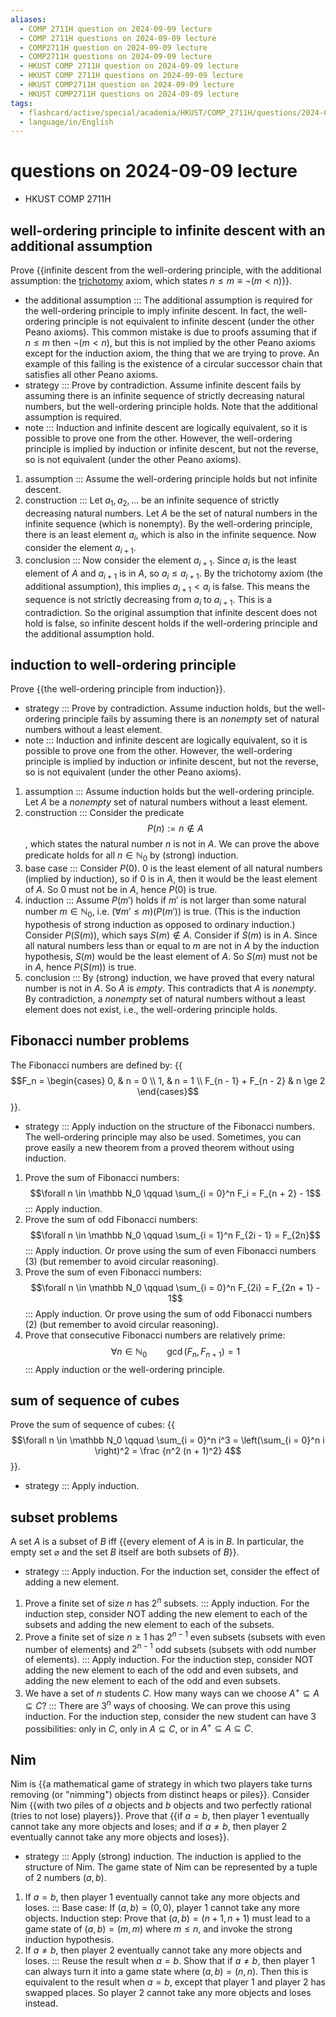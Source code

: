 ```yaml
---
aliases:
  - COMP 2711H question on 2024-09-09 lecture
  - COMP 2711H questions on 2024-09-09 lecture
  - COMP2711H question on 2024-09-09 lecture
  - COMP2711H questions on 2024-09-09 lecture
  - HKUST COMP 2711H question on 2024-09-09 lecture
  - HKUST COMP 2711H questions on 2024-09-09 lecture
  - HKUST COMP2711H question on 2024-09-09 lecture
  - HKUST COMP2711H questions on 2024-09-09 lecture
tags:
  - flashcard/active/special/academia/HKUST/COMP_2711H/questions/2024-09-09/lecture
  - language/in/English
---
```


# questions on 2024-09-09 lecture

- HKUST COMP 2711H

## well-ordering principle to infinite descent with an additional assumption

Prove {{infinite descent from the well-ordering principle, with the additional assumption: the [trichotomy](law%20of%20trichotomy.md) axiom, which states $n \le m \equiv \lnot(m < n)$}}. <!--SR:!2024-11-02,16,290-->

- the additional assumption ::: The additional assumption is required for the well-ordering principle to imply infinite descent. In fact, the well-ordering principle is not equivalent to infinite descent (under the other Peano axioms). This common mistake is due to proofs assuming that if $n \le m$ then $\lnot(m < n)$, but this is not implied by the other Peano axioms except for the induction axiom, the thing that we are trying to prove. An example of this failing is the existence of a circular successor chain that satisfies all other Peano axioms. <!--SR:!2024-11-02,16,290!2024-11-02,16,290-->
- strategy ::: Prove by contradiction. Assume infinite descent fails by assuming there is an infinite sequence of strictly decreasing natural numbers, but the well-ordering principle holds. Note that the additional assumption is required. <!--SR:!2024-10-26,9,270!2024-10-26,9,270-->
- note<!-- flashcard a269c9d6-03a7-4078-bf84-f77eff89f94f --> ::: Induction and infinite descent are logically equivalent, so it is possible to prove one from the other. However, the well-ordering principle is implied by induction or infinite descent, but not the reverse, so is not equivalent (under the other Peano axioms). <!--SR:!2024-11-02,16,290!2024-11-02,16,290-->

1. assumption ::: Assume the well-ordering principle holds but not infinite descent. <!--SR:!2024-11-02,16,290!2024-11-02,16,290-->
2. construction ::: Let $a_1, a_2, \ldots$ be an infinite sequence of strictly decreasing natural numbers. Let $A$ be the set of natural numbers in the infinite sequence (which is nonempty). By the well-ordering principle, there is an least element $a_i$, which is also in the infinite sequence. Now consider the element $a_{i + 1}$. <!--SR:!2024-11-02,16,290!2024-11-02,16,290-->
3. conclusion ::: Now consider the element $a_{i + 1}$. Since $a_i$ is the least element of $A$ and $a_{i + 1}$ is in $A$, so $a_i \le a_{i + 1}$. By the trichotomy axiom (the additional assumption), this implies $a_{i + 1} < a_i$ is false. This means the sequence is not strictly decreasing from $a_i$ to $a_{i + 1}$. This is a contradiction. So the original assumption that infinite descent does not hold is false, so infinite descent holds if the well-ordering principle and the additional assumption hold. <!--SR:!2024-10-26,9,270!2024-10-26,9,270-->

## induction to well-ordering principle

Prove {{the well-ordering principle from induction}}. <!--SR:!2024-11-02,16,290-->

- strategy ::: Prove by contradiction. Assume induction holds, but the well-ordering principle fails by assuming there is an _nonempty_ set of natural numbers without a least element. <!--SR:!2024-10-26,9,270!2024-11-02,16,290-->
- note<!-- flashcard 6ba8c155-6f06-42cc-a831-59c4fa17a01f --> ::: Induction and infinite descent are logically equivalent, so it is possible to prove one from the other. However, the well-ordering principle is implied by induction or infinite descent, but not the reverse, so is not equivalent (under the other Peano axioms). <!--SR:!2024-10-26,9,270!2024-11-02,16,290-->

1. assumption ::: Assume induction holds but the well-ordering principle. Let $A$ be a _nonempty_ set of natural numbers without a least element. <!--SR:!2024-11-02,16,290!2024-10-26,9,270-->
2. construction ::: Consider the predicate $$P(n) := n \notin A$$, which states the natural number $n$ is not in $A$. We can prove the above predicate holds for all $n \in \mathbb N_0$ by (strong) induction. <!--SR:!2024-10-26,9,270!2024-10-26,9,270-->
3. base case ::: Consider $P(0)$. $0$ is the least element of all natural numbers (implied by induction), so if $0$ is in $A$, then it would be the least element of $A$. So $0$ must not be in $A$, hence $P(0)$ is true. <!--SR:!2024-11-02,16,290!2024-11-02,16,290-->
4. induction ::: Assume $P(m')$ holds if $m'$ is not larger than some natural number $m \in \mathbb N_0$, i.e. $(\forall m' \le m)(P(m'))$ is true. (This is the induction hypothesis of strong induction as opposed to ordinary induction.) Consider $P(S(m))$, which says $S(m) \notin A$. Consider if $S(m)$ is in $A$. Since all natural numbers less than or equal to $m$ are not in $A$ by the induction hypothesis, $S(m)$ would be the least element of $A$. So $S(m)$ must not be in $A$, hence $P(S(m))$ is true. <!--SR:!2024-10-26,9,270!2024-11-02,16,290-->
5. conclusion ::: By (strong) induction, we have proved that every natural number is not in $A$. So $A$ is _empty_. This contradicts that $A$ is _nonempty_. By contradiction, a _nonempty_ set of natural numbers without a least element does not exist, i.e., the well-ordering principle holds. <!--SR:!2024-10-26,9,270!2024-11-02,16,290-->

## Fibonacci number problems

The Fibonacci numbers are defined by: {{$$F_n = \begin{cases} 0, & n = 0 \\ 1, & n = 1 \\ F_{n - 1} + F_{n - 2} & n \ge 2 \end{cases}$$}}. <!--SR:!2024-11-02,16,290-->

- strategy ::: Apply induction on the structure of the Fibonacci numbers. The well-ordering principle may also be used. Sometimes, you can prove easily a new theorem from a proved theorem without using induction. <!--SR:!2024-11-02,16,290!2024-11-20,26,270-->

1. Prove the sum of Fibonacci numbers: $$\forall n \in \mathbb N_0 \qquad \sum_{i = 0}^n F_i = F_{n + 2} - 1$$ ::: Apply induction. <!--SR:!2024-11-02,16,290!2024-11-02,16,290-->
2. Prove the sum of odd Fibonacci numbers: $$\forall n \in \mathbb N_0 \qquad \sum_{i = 1}^n F_{2i - 1} = F_{2n}$$ ::: Apply induction. Or prove using the sum of even Fibonacci numbers (3) (but remember to avoid circular reasoning). <!--SR:!2024-10-26,9,270!2024-11-02,16,290-->
3. Prove the sum of even Fibonacci numbers: $$\forall n \in \mathbb N_0 \qquad \sum_{i = 0}^n F_{2i} = F_{2n + 1} - 1$$ ::: Apply induction. Or prove using the sum of odd Fibonacci numbers (2) (but remember to avoid circular reasoning). <!--SR:!2024-11-02,16,290!2024-11-02,16,290-->
4. Prove that consecutive Fibonacci numbers are relatively prime: $$\forall n \in \mathbb N_0 \qquad \gcd(F_n, F_{n + 1}) = 1$$ ::: Apply induction or the well-ordering principle. <!--SR:!2024-11-02,16,290!2024-11-02,16,290-->

## sum of sequence of cubes

Prove the sum of sequence of cubes: {{$$\forall n \in \mathbb N_0 \qquad \sum_{i = 0}^n i^3 = \left(\sum_{i = 0}^n i \right)^2 = \frac {n^2 (n + 1)^2} 4$$}}. <!--SR:!2024-11-20,26,270-->

- strategy ::: Apply induction. <!--SR:!2024-11-02,16,290!2024-11-02,16,290-->

## subset problems

A set $A$ is a subset of $B$ iff {{every element of $A$ is in $B$. In particular, the empty set $\varnothing$ and the set $B$ itself are both subsets of $B$}}. <!--SR:!2024-11-02,16,290-->

- strategy ::: Apply induction. For the induction set, consider the effect of adding a new element. <!--SR:!2024-11-02,16,290!2024-11-02,16,290-->

1. Prove a finite set of size $n$ has $2^n$ subsets. ::: Apply induction. For the induction step, consider NOT adding the new element to each of the subsets and adding the new element to each of the subsets. <!--SR:!2024-11-02,16,290!2024-11-02,16,290-->
2. Prove a finite set of size $n \ge 1$ has $2^{n - 1}$ even subsets (subsets with even number of elements) and $2^{n - 1}$ odd subsets (subsets with odd number of elements). ::: Apply induction. For the induction step, consider NOT adding the new element to each of the odd and even subsets, and adding the new element to each of the odd and even subsets. <!--SR:!2024-11-02,16,290!2024-11-02,16,290-->
3. We have a set of $n$ students $C$. How many ways can we choose $A^+ \subseteq A \subseteq C$? ::: There are $3^n$ ways of choosing. We can prove this using induction. For the induction step, consider the new student can have 3 possibilities: only in $C$, only in $A \subseteq C$, or in $A^+ \subseteq A \subseteq C$. <!--SR:!2024-11-02,16,290!2024-11-02,16,290-->

## Nim

Nim is {{a mathematical game of strategy in which two players take turns removing (or "nimming") objects from distinct heaps or piles}}. Consider Nim {{with two piles of $a$ objects and $b$ objects and two perfectly rational (tries to not lose) players}}. Prove that {{if $a = b$, then player 1 eventually cannot take any more objects and loses; and if $a \ne b$, then player 2 eventually cannot take any more objects and loses}}. <!--SR:!2024-11-02,16,290!2024-11-02,16,290!2024-11-02,16,290-->

- strategy ::: Apply (strong) induction. The induction is applied to the structure of Nim. The game state of Nim can be represented by a tuple of 2 numbers $(a, b)$. <!--SR:!2024-11-02,16,290!2024-11-02,16,290-->

1. If $a = b$, then player 1 eventually cannot take any more objects and loses. ::: Base case: If $(a, b) = (0, 0)$, player 1 cannot take any more objects. Induction step: Prove that $(a, b) = (n + 1, n + 1)$ must lead to a game state of $(a, b) = (m, m)$ where $m \le n$, and invoke the strong induction hypothesis. <!--SR:!2024-11-02,16,290!2024-11-02,16,290-->
2. If $a \ne b$, then player 2 eventually cannot take any more objects and loses. ::: Reuse the result when $a = b$. Show that if $a \ne b$, then player 1 can always turn it into a game state where $(a, b) = (n, n)$. Then this is equivalent to the result when $a = b$, except that player 1 and player 2 has swapped places. So player 2 cannot take any more objects and loses instead. <!--SR:!2024-11-02,16,290!2024-11-02,16,290-->
